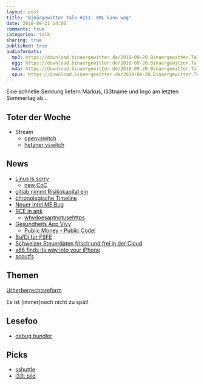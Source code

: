 ```yaml
---
layout: post
title: "Binärgewitter Talk #211: XML kann weg"
date: 2018-09-21 14:00
comments: true
categories: talk
sharing: true
published: true
audioformats:
  mp3: https://download.binaergewitter.de/2018-09-20.Binaergewitter.Talk.211.mp3
  ogg: https://download.binaergewitter.de/2018-09-20.Binaergewitter.Talk.211.ogg
  m4a: https://download.binaergewitter.de/2018-09-20.Binaergewitter.Talk.211.m4a
  opus: https://download.binaergewitter.de/2018-09-20.Binaergewitter.Talk.211.opus
---
```

Eine schnelle Sendung liefern Markus, l33tname und Ingo am letzten Sommertag ab...

## Toter der Woche
- Stream
    * [openvswitch](http://www.openvswitch.org/)
    * [hetzner vswitch](https://wiki.hetzner.de/index.php/Vswitch)

## News
- [Linus is sorry](https://www.pro-linux.de/news/1/26306/linus-torvalds-nimmt-auszeit-vom-kernel.html)
  * [new CoC](https://git.kernel.org/pub/scm/linux/kernel/git/torvalds/linux.git/commit/?id=8a104f8b5867c682d994ffa7a74093c54469c11f)
- [gitlab nimmt Risikokapital ein](https://www.heise.de/developer/meldung/GitLab-streicht-100-Millionen-US-Dollar-Risikokapital-ein-4168549.html)
- [chronologische Timeline](https://www.heise.de/newsticker/meldung/Twitter-bringt-die-chronologische-Timeline-zurueck-4167039.html)
- [Neuer Intel ME Bug](https://www.heise.de/security/meldung/Bug-in-Intels-ME-Firmware-Wieder-BIOS-Updates-noetig-4165732.html)
- [RCE in apk](https://justi.cz/security/2018/09/13/alpine-apk-rce.html)
  * [whydoesaptnotusehttps](https://whydoesaptnotusehttps.com/)
- [Gesundheits App Vivy](https://www.heise.de/newsticker/meldung/Datenschutzdebatte-um-neue-Gesundheits-App-Vivy-4169288.html)
  * [Public Money - Public Code!](https://publiccode.eu/)
- [BufDi für FSFE](https://twitter.com/fsfe/status/1042692337917419520)
- [Schweizer Steuerdaten frisch und frei in der Cloud](
https://www.heise.de/newsticker/meldung/Schweizer-Steuer-App-speicherte-alle-Daten-oeffentlich-in-der-Cloud-4167240.html)
- [x86 finds its way into your iPhone](https://lcq2.github.io/x86_iphone/)
- [scoutfs](https://www.heise.de/newsticker/meldung/ScoutFS-Archivierendes-Dateisystem-fuer-Linux-unter-Open-Source-Lizenz-4168456.html)


## Themen

[Urherberrechtsreform](https://www.heise.de/newsticker/meldung/heiseshow-Julia-Reda-zur-Urheberrechtsreform-Was-wurde-uns-da-eingebrockt-4168101.html)

Es ist (immer)noch nicht zu spät!


## Lesefoo
- [debug bundler](https://medium.com/@0xcolby/debugging-a-bundler-loaderror-6e3035200435)


## Picks
- [sshuttle](https://github.com/sshuttle/sshuttle)
- [l33t bild](https://twitter.com/Baltoji/status/1039801846582468608)



